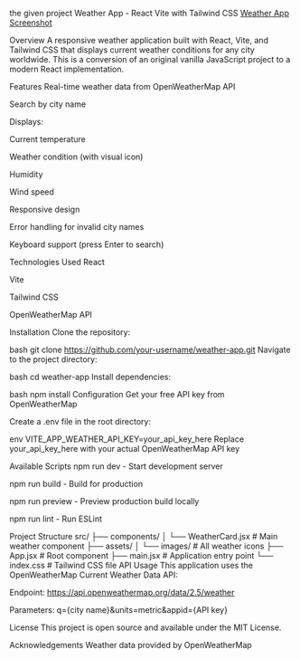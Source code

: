 the given project
Weather App - React Vite with Tailwind CSS
[Weather App Screenshot](public/screenshot/weather.png.)

Overview
A responsive weather application built with React, Vite, and Tailwind CSS that displays current weather conditions for any city worldwide. This is a conversion of an original vanilla JavaScript project to a modern React implementation.

Features
Real-time weather data from OpenWeatherMap API

Search by city name

Displays:

Current temperature

Weather condition (with visual icon)

Humidity

Wind speed

Responsive design

Error handling for invalid city names

Keyboard support (press Enter to search)

Technologies Used
React

Vite

Tailwind CSS

OpenWeatherMap API

Installation
Clone the repository:

bash
git clone https://github.com/your-username/weather-app.git
Navigate to the project directory:

bash
cd weather-app
Install dependencies:

bash
npm install
Configuration
Get your free API key from OpenWeatherMap

Create a .env file in the root directory:

env
VITE_APP_WEATHER_API_KEY=your_api_key_here
Replace your_api_key_here with your actual OpenWeatherMap API key

Available Scripts
npm run dev - Start development server

npm run build - Build for production

npm run preview - Preview production build locally

npm run lint - Run ESLint

Project Structure
src/
├── components/
│   └── WeatherCard.jsx    # Main weather component
├── assets/
│   └── images/            # All weather icons
├── App.jsx                # Root component
├── main.jsx               # Application entry point
└── index.css              # Tailwind CSS file
API Usage
This application uses the OpenWeatherMap Current Weather Data API:

Endpoint: https://api.openweathermap.org/data/2.5/weather

Parameters: q={city name}&units=metric&appid={API key}

License
This project is open source and available under the MIT License.

Acknowledgements
Weather data provided by OpenWeatherMap


